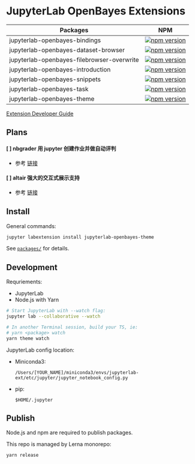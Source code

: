 # JupyterLab OpenBayes Extensions

| Packages    | NPM |
| ----------- | ----------- |
| jupyterlab-openbayes-bindings | [![npm version](https://img.shields.io/npm/v/jupyterlab-openbayes-bindings.svg?style=flat)](https://www.npmjs.com/package/jupyterlab-openbayes-bindings) |
| jupyterlab-openbayes-dataset-browser | [![npm version](https://img.shields.io/npm/v/jupyterlab-openbayes-dataset-browser.svg?style=flat)](https://www.npmjs.com/package/jupyterlab-openbayes-dataset-browser) |
| jupyterlab-openbayes-filebrowser-overwrite |[![npm version](https://img.shields.io/npm/v/jupyterlab-openbayes-filebrowser-overwrite.svg?style=flat)](https://www.npmjs.com/package/jupyterlab-openbayes-filebrowser-overwrite) |
| jupyterlab-openbayes-introduction | [![npm version](https://img.shields.io/npm/v/jupyterlab-openbayes-introduction.svg?style=flat)](https://www.npmjs.com/package/jupyterlab-openbayes-introduction) |
| jupyterlab-openbayes-snippets | [![npm version](https://img.shields.io/npm/v/jupyterlab-openbayes-snippets.svg?style=flat)](https://www.npmjs.com/package/jupyterlab-openbayes-snippets) |
| jupyterlab-openbayes-task | [![npm version](https://img.shields.io/npm/v/jupyterlab-openbayes-task.svg?style=flat)](https://www.npmjs.com/package/jupyterlab-openbayes-task) |
| jupyterlab-openbayes-theme | [![npm version](https://img.shields.io/npm/v/jupyterlab-openbayes-theme.svg?style=flat)](https://www.npmjs.com/package/jupyterlab-openbayes-theme) |

[Extension Developer Guide](https://jupyterlab.readthedocs.io/en/stable/extension/extension_dev.html)

## Plans

#### [ ] nbgrader 用 jupyter 创建作业并做自动评判
- 参考 [链接](https://nbgrader.readthedocs.io/en/stable/)

#### [ ] altair 强大的交互式展示支持
- 参考 [链接](https://towardsdatascience.com/jupyter-superpower-interactive-visualization-combo-with-python-ffc0adb37b7b)

## Install

General commands:

```bash
jupyter labextension install jupyterlab-openbayes-theme
```

See [`packages/`](/tree/master/packages) for details.

## Development

Requriements:

- JupyterLab
- Node.js with Yarn

```bash
# Start JupyterLab with --watch flag:
jupyter lab --collaborative --watch

# In another Terminal session, build your TS, ie:
# yarn <package> watch
yarn theme watch
```

JupyterLab config location:

- Miniconda3:
  ```
  /Users/[YOUR_NAME]/miniconda3/envs/jupyterlab-ext/etc/jupyter/jupyter_notebook_config.py
  ```
- pip:
  ```
  $HOME/.jupyter
  ```

## Publish

Node.js and npm are required to publish packages.

This repo is managed by Lerna monorepo:

```bash
yarn release
```
